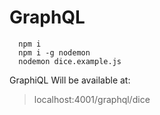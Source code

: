 # GraphQL
```
  npm i
  npm i -g nodemon
  nodemon dice.example.js
 ```

 GraphiQL Will be available at:
 > localhost:4001/graphql/dice

